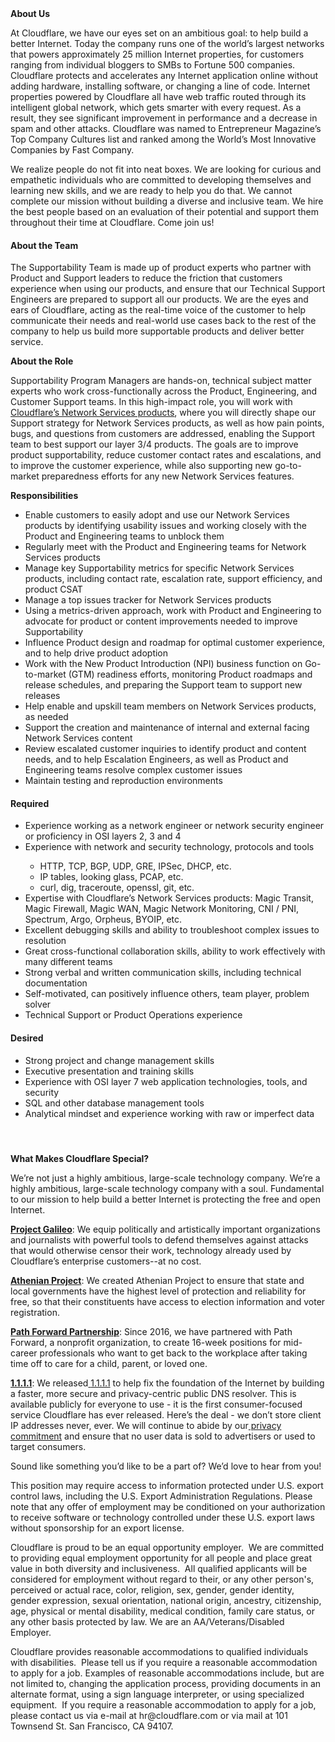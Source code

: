 <div class="content-intro">
	<div><strong>About Us</strong></div>
	<div>
		<p><span style="font-weight: 400;">At Cloudflare, we have our eyes set on an ambitious goal: to help build a better Internet. Today the company runs one of the world’s largest networks that powers approximately 25 million Internet properties, for customers ranging from individual bloggers to SMBs to Fortune 500 companies. Cloudflare protects and accelerates any Internet application online without adding hardware, installing software, or changing a line of code. Internet properties powered by Cloudflare all have web traffic routed through its intelligent global network, which gets smarter with every request. As a result, they see significant improvement in performance and a decrease in spam and other attacks. Cloudflare was named to Entrepreneur Magazine’s Top Company Cultures list and ranked among the World’s Most Innovative Companies by Fast Company.</span><span style="font-weight: 400;">&nbsp;</span></p>
		<p><span style="font-weight: 400;">We realize people do not fit into neat boxes. We are looking for curious and empathetic individuals who are committed to developing themselves and learning new skills, and we are ready to help you do that. We cannot complete our mission without building a diverse and inclusive team. We hire the best people based on an evaluation of their potential and support them throughout their time at Cloudflare. Come join us!&nbsp;</span></p>
	</div>
</div>
<h4></h4>
<h4><strong>About the Team</strong></h4>
<p>The Supportability Team is made up of product experts who partner with Product and Support leaders to reduce the friction that customers experience when using our products, and ensure that our Technical Support Engineers are prepared to support all our products. We are the eyes and ears of Cloudflare, acting as the real-time voice of the customer to help communicate their needs and real-world use cases back to the rest of the company to help us build more supportable products and deliver better service.</p>
<p><strong>About the Role</strong></p>
<p>Supportability Program Managers are hands-on, technical subject matter experts who work cross-functionally across the Product, Engineering, and Customer Support teams. In this high-impact role, you will work with <a href="https://www.cloudflare.com/network-services/products/">Cloudflare’s Network Services products</a>, where you will directly shape our Support strategy for Network Services products, as well as how pain points, bugs, and questions from customers are addressed, enabling the Support team to best support our layer 3/4 products. The goals are to improve product supportability, reduce customer contact rates and escalations, and to improve the customer experience, while also supporting new go-to-market preparedness efforts for any new Network Services features.</p>
<p><strong>Responsibilities</strong></p>
<ul>
	<li>Enable customers to easily adopt and use our Network Services products by identifying usability issues and working closely with the Product and Engineering teams to unblock them</li>
	<li>Regularly meet with the Product and Engineering teams for Network Services products</li>
	<li>Manage key Supportability metrics for specific Network Services products, including contact rate, escalation rate, support efficiency, and product CSAT</li>
	<li>Manage a top issues tracker for Network Services products</li>
	<li>Using a metrics-driven approach, work with Product and Engineering to advocate for product or content improvements needed to improve Supportability</li>
	<li>Influence Product design and roadmap for optimal customer experience, and to help drive product adoption</li>
	<li>Work with the New Product Introduction (NPI) business function on Go-to-market (GTM) readiness efforts, monitoring Product roadmaps and release schedules, and preparing the Support team to support new releases</li>
	<li>Help enable and upskill team members on Network Services products, as needed</li>
	<li>Support the creation and maintenance of internal and external facing Network Services content</li>
	<li>Review escalated customer inquiries to identify product and content needs, and to help Escalation Engineers, as well as Product and Engineering teams resolve complex customer issues</li>
	<li>Maintain testing and reproduction environments</li>
</ul>
<h4>Required&nbsp;</h4>
<ul>
	<li>Experience working as a network engineer or network security engineer or proficiency in OSI layers 2, 3 and 4</li>
	<li>Experience with network and security technology, protocols and tools&nbsp;</li>
	<ul>
		<li>HTTP, TCP, BGP, UDP, GRE, IPSec, DHCP, etc.&nbsp;</li>
		<li>IP tables, looking glass, PCAP, etc.</li>
		<li>curl, dig, traceroute, openssl, git, etc.</li>
	</ul>
	<li>Expertise with Cloudflare’s Network Services products: Magic Transit, Magic Firewall, Magic WAN, Magic Network Monitoring, CNI / PNI, Spectrum, Argo, Orpheus, BYOIP, etc.</li>
	<li>Excellent debugging skills and ability to troubleshoot complex issues to resolution</li>
	<li>Great cross-functional collaboration skills, ability to work effectively with many different teams</li>
	<li>Strong verbal and written communication skills, including technical documentation&nbsp;</li>
	<li>Self-motivated, can positively influence others, team player, problem solver</li>
	<li>Technical Support or Product Operations experience</li>
</ul>
<h4>Desired</h4>
<ul>
	<li>Strong project and change management skills</li>
	<li>Executive presentation and training skills</li>
	<li>Experience with OSI layer 7 web application technologies, tools, and security</li>
	<li>SQL and other database management tools</li>
	<li>Analytical mindset and experience working with raw or imperfect data</li>
</ul>
<h4>&nbsp;</h4>
<div class="content-conclusion">
	<p><strong>What Makes Cloudflare Special?</strong></p>
	<p><span style="font-weight: 400;">We’re not just a highly ambitious, large-scale technology company. We’re a highly ambitious, large-scale technology company with a soul. Fundamental to our mission to help build a better Internet is protecting the free and open Internet.</span></p>
	<p><a href="https://blog.cloudflare.com/protecting-free-expression-online/"><strong>Project Galileo</strong></a><span style="font-weight: 400;">: We equip politically and artistically important organizations and journalists with powerful tools to defend themselves against attacks that would otherwise censor their work, technology already used by Cloudflare’s enterprise customers--at no cost.</span></p>
	<p><strong><a href="https://www.cloudflare.com/athenian/">Athenian Project</a></strong><span style="font-weight: 400;">: We created Athenian Project to ensure that state and local governments have the highest level of protection and reliability for free, so that their constituents have access to election information and voter registration.</span></p>
	<p><a href="https://blog.cloudflare.com/tag/path-forward/"><strong>Path Forward Partnership</strong></a><span style="font-weight: 400;">: Since 2016, we have partnered with Path Forward, a nonprofit organization, to create 16-week positions for mid-career professionals who want to get back to the workplace after taking time off to care for a child, parent, or loved one.</span></p>
	<p><a href="https://1.1.1.1/"><strong>1.1.1.1</strong></a><span style="font-weight: 400;">: We released</span><a href="https://1.1.1.1/"> <span style="font-weight: 400;">1.1.1.1</span></a><span style="font-weight: 400;"> to help fix the foundation of the Internet by building a faster, more secure and privacy-centric public DNS resolver. This is available publicly for everyone to use - it is the first consumer-focused service Cloudflare has ever released. Here’s the deal - we don’t store client IP addresses never, ever. We will continue to abide by our</span><a href="https://developers.cloudflare.com/1.1.1.1/privacy/public-dns-resolver"> privacy commitment</a><span style="font-weight: 400;"> and ensure that no user data is sold to advertisers or used to target consumers.</span></p>
	<p><span style="font-weight: 400;">Sound like something you’d like to be a part of? We’d love to hear from you!</span></p>
	<p><span style="font-weight: 400;">This position may require access to information protected under U.S. export control laws, including the U.S. Export Administration Regulations. Please note that any offer of employment may be conditioned on your authorization to receive software or technology controlled under these U.S. export laws without sponsorship for an export license.</span></p>
	<p><span style="font-weight: 400;">Cloudflare is proud to be an equal opportunity employer. &nbsp;We are committed to providing equal employment opportunity for all people and place great value in both diversity and inclusiveness. &nbsp;All qualified applicants will be considered for employment without regard to their, or any other person's, perceived or actual</span> <span style="font-weight: 400;">race, color, religion, sex, gender, gender identity, gender expression, sexual orientation, national origin, ancestry, citizenship, age, physical or mental disability, medical condition, family care status, or any other basis protected by law. </span><span style="font-weight: 400;">We are an AA/Veterans/Disabled Employer.</span></p>
	<p><span style="font-weight: 400;">Cloudflare provides reasonable accommodations to qualified individuals with disabilities. &nbsp;Please tell us if you require a reasonable accommodation to apply for a job. Examples of reasonable accommodations include, but are not limited to, changing the application process, providing documents in an alternate format, using a sign language interpreter, or using specialized equipment. &nbsp;If you require a reasonable accommodation to apply for a job, please contact us via e-mail at </span><span style="font-weight: 400;">hr@cloudflare.com</span><span style="font-weight: 400;"> or via mail at 101 Townsend St. San Francisco, CA 94107.</span></p>
</div>